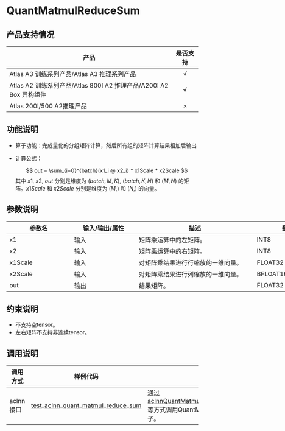 # QuantMatmulReduceSum


##  产品支持情况

| 产品 | 是否支持 |
| ---- | :----:|
|Atlas A3 训练系列产品/Atlas A3 推理系列产品|√|
|Atlas A2 训练系列产品/Atlas 800I A2 推理产品/A200I A2 Box 异构组件|√|
|Atlas 200I/500 A2推理产品|×|

## 功能说明

- 算子功能：完成量化的分组矩阵计算，然后所有组的矩阵计算结果相加后输出
- 计算公式：

  $$
  out = \sum_{i=0}^{batch}(x1_i @ x2_i) * x1Scale * x2Scale
  $$
  其中 $x1$, $x2$, $out$ 分别是维度为 $(batch, M, K)$, $(batch, K, N)$ 和 $(M, N)$ 的矩阵。$x1Scale$ 和 $x2Scale$ 分别是维度为 $(M,)$ 和 $(N,)$ 的向量。

## 参数说明

<table style="undefined;table-layout: fixed; width: 1576px"><colgroup>
  <col style="width: 170px">
  <col style="width: 170px">
  <col style="width: 310px">
  <col style="width: 212px">
  <col style="width: 100px">
  </colgroup>
  <thead>
    <tr>
      <th>参数名</th>
      <th>输入/输出/属性</th>
      <th>描述</th>
      <th>数据类型</th>
      <th>数据格式</th>
    </tr></thead>
  <tbody>
    <tr>
      <td>x1</td>
      <td>输入</td>
      <td>矩阵乘运算中的左矩阵。</td>
      <td>INT8</td>
      <td>ND</td>
    </tr>
    <tr>
      <td>x2</td>
      <td>输入</td>
      <td>矩阵乘运算中的右矩阵。</td>
      <td>INT8</td>
      <td>NZ</td>
    </tr>
    <tr>
      <td>x1Scale</td>
      <td>输入</td>
      <td>对矩阵乘结果进行行缩放的一维向量。</td>
      <td>FLOAT32</td>
      <td>ND</td>
    </tr>
    <tr>
      <td>x2Scale</td>
      <td>输入</td>
      <td>对矩阵乘结果进行列缩放的一维向量。</td>
      <td>BFLOAT16</td>
      <td>ND</td>
    </tr>
    <tr>
      <td>out</td>
      <td>输出</td>
      <td>结果矩阵。</td>
      <td>FLOAT32</td>
      <td>ND</td>
    </tr>
  </tbody></table>

## 约束说明

- 不支持空tensor。
- 左右矩阵不支持非连续tensor。

## 调用说明

| 调用方式   | 样例代码           | 说明                                         |
| ---------------- | --------------------------- | --------------------------------------------------- |
| aclnn接口  | [test_aclnn_quant_matmul_reduce_sum](examples/test_aclnn_quant_matmul_reduce_sum_weight_nz.cpp) | 通过<br>[aclnnQuantMatmulReduceSumWeightNz](docs/aclnnQuantMatmulReduceSumWeightNz.md)</br>等方式调用QuantMatmulReduceSum算子。 |